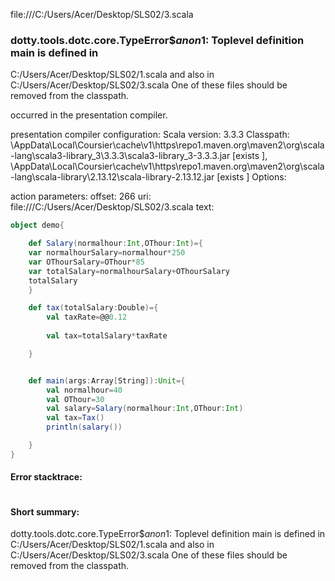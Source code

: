 file:///C:/Users/Acer/Desktop/SLS02/3.scala
### dotty.tools.dotc.core.TypeError$$anon$1: Toplevel definition main is defined in
  C:/Users/Acer/Desktop/SLS02/1.scala
and also in
  C:/Users/Acer/Desktop/SLS02/3.scala
One of these files should be removed from the classpath.

occurred in the presentation compiler.

presentation compiler configuration:
Scala version: 3.3.3
Classpath:
<HOME>\AppData\Local\Coursier\cache\v1\https\repo1.maven.org\maven2\org\scala-lang\scala3-library_3\3.3.3\scala3-library_3-3.3.3.jar [exists ], <HOME>\AppData\Local\Coursier\cache\v1\https\repo1.maven.org\maven2\org\scala-lang\scala-library\2.13.12\scala-library-2.13.12.jar [exists ]
Options:



action parameters:
offset: 266
uri: file:///C:/Users/Acer/Desktop/SLS02/3.scala
text:
```scala
object demo{

    def Salary(normalhour:Int,OThour:Int)={
    var normalhourSalary=normalhour*250
    var OThourSalary=OThour*85
    var totalSalary=normalhourSalary+OThourSalary
    totalSalary
    }

    def tax(totalSalary:Double)={
        val taxRate=@@0.12
   
        val tax=totalSalary*taxRate

    }


    def main(args:Array[String]):Unit={
        val normalhour=40
        val OThour=30
        val salary=Salary(normalhour:Int,OThour:Int)
        val tax=Tax()
        println(salary())

    }
}
```



#### Error stacktrace:

```

```
#### Short summary: 

dotty.tools.dotc.core.TypeError$$anon$1: Toplevel definition main is defined in
  C:/Users/Acer/Desktop/SLS02/1.scala
and also in
  C:/Users/Acer/Desktop/SLS02/3.scala
One of these files should be removed from the classpath.